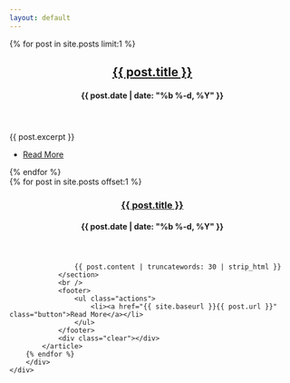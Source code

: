 ```yaml
---
layout: default
---
```

<section id="one" >
    <div class="container">
        {% for post in site.posts limit:1 %}
            <article>
                <header>
                    <h2><a href="{{ site.baseurl }}{{ post.url }}">{{ post.title }}</a></h2>
                    <h4>{{ post.date | date: "%b %-d, %Y" }}</h4>
                </header>
                <section class="post-content">
                    {{ post.excerpt }}
                </section>
                <section class="special">
                    <ul class="actions">
                        <li><a href="{{ site.baseurl }}{{ post.url }}" class="button special">Read More</a></li>
                    </ul>
                </section>
            </article>
        {% endfor %}
    </div>
</section>
<section>
    <div class="container">
        <div class="features">
        {% for post in site.posts offset:1 %}
            <article>
                <section class="excerpt">
                <header>
                    <h3><a href="{{ site.baseurl }}{{ post.url }}">{{ post.title }}</a></h3>
                    <h4>{{ post.date | date: "%b %-d, %Y" }}</h4>
                </header>
                
                    {{ post.content | truncatewords: 30 | strip_html }}
                </section>
				<br />
                <footer>
                    <ul class="actions">
                        <li><a href="{{ site.baseurl }}{{ post.url }}" class="button">Read More</a></li>
                    </ul>
                </footer>
                <div class="clear"></div>
            </article>
        {% endfor %}
        </div>
    </div>
</section>